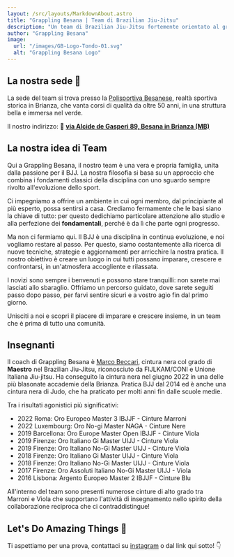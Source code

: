 ```yaml
---
layout: /src/layouts/MarkdownAbout.astro
title: "Grappling Besana | Team di Brazilian Jiu-Jitsu"
description: "Un team di Brazilian Jiu-Jitsu fortemente orientato al grappling"
author: "Grappling Besana"
image:
  url: "/images/GB-Logo-Tondo-01.svg"
  alt: "Grappling Besana Logo"
---
```

## La nostra sede 📍

La sede del team si trova presso la <a href="http://www.polisportivabesanese.it/" target="blank">Polisportiva Besanese</a>, realtà sportiva storica in Brianza, che vanta corsi di qualità da oltre 50 anni, in una struttura bella e immersa nel verde. 

Il nostro indirizzo: 🔗 <a href="https://www.google.com/maps/place//data=!4m2!3m1!1s0x4786a5508f4f018d:0xf9aef426a001ed0c?sa=X&ved=1t:8290&ictx=111" target="blank">**via Alcide de Gasperi 89, Besana in Brianza (MB)**</a>

## La nostra idea di Team

Qui a Grappling Besana, il nostro team è una vera e propria famiglia, unita dalla passione per il BJJ. La nostra filosofia si basa su un approccio che combina i fondamenti classici della disciplina con uno sguardo sempre rivolto all'evoluzione dello sport.

Ci impegniamo a offrire un ambiente in cui ogni membro, dal principiante al più esperto, possa sentirsi a casa. Crediamo fermamente che le basi siano la chiave di tutto: per questo dedichiamo particolare attenzione allo studio e alla perfezione dei **fondamentali**, perché è da lì che parte ogni progresso.

Ma non ci fermiamo qui. Il BJJ è una disciplina in continua evoluzione, e noi vogliamo restare al passo. Per questo, siamo costantemente alla ricerca di nuove tecniche, strategie e aggiornamenti per arricchire la nostra pratica. Il nostro obiettivo è creare un luogo in cui tutti possano imparare, crescere e confrontarsi, in un'atmosfera accogliente e rilassata.

I novizi sono sempre i benvenuti e possono stare tranquilli: non sarete mai lasciati allo sbaraglio. Offriamo un percorso guidato, dove sarete seguiti passo dopo passo, per farvi sentire sicuri e a vostro agio fin dal primo giorno.

Unisciti a noi e scopri il piacere di imparare e crescere insieme, in un team che è prima di tutto una comunità.

## Insegnanti

Il coach di Grappling Besana è <a href="https://www.instagram.com/bjj_marcobex/" target="blank">Marco Beccari</a>, cintura nera col grado di **Maestro** nel Brazilian Jiu-Jitsu, riconosciuto da FIJLKAM/CONI e Unione Italiana Jiu-jitsu. Ha conseguito la cintura nera nel giugno 2022 in una delle più blasonate accademie della Brianza. Pratica BJJ dal 2014 ed è anche una cintura nera di Judo, che ha praticato per molti anni fin dalle scuole medie.

Tra i risultati agonistici più significativi:
<ul>
<li>2022 Roma: Oro Europeo Master 3 IBJJF - Cinture Marroni</li>
<li>2022 Luxembourg: Oro No-gi Master NAGA - Cinture Nere</li>
<li>2019 Barcellona: Oro Europe Master Open IBJJF - Cinture Viola</li>
<li>2019 Firenze: Oro Italiano Gi Master UIJJ - Cinture Viola</li>
<li>2019 Firenze: Oro Italiano No-Gi Master UIJJ - Cinture Viola</li>
<li>2018 Firenze: Oro Italiano Gi Master UIJJ - Cinture Viola</li>
<li>2018 Firenze: Oro Italiano No-Gi Master UIJJ - Cinture Viola</li>
<li>2017 Firenze: Oro Assoluti Italiano No-Gi Master UIJJ - Viola</li>
<li>2016 Lisbona: Argento Europeo Master 2 IBJJF - Cinture Blu</li>
</ul>

All'interno del team sono presenti numerose cinture di alto grado tra Marroni e Viola che supportano l'attività di insegnamento nello spirito della collaborazione reciproca che ci contraddistingue!


## Let's Do Amazing Things 🚀 

Ti aspettiamo per una prova, contattaci su <a href="https://www.instagram.com/grappling_besana/" target="blank">instagram</a> o dal link qui sotto! 👇